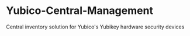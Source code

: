 # Yubico-Central-Management
Central inventory solution for Yubico's Yubikey hardware security devices
